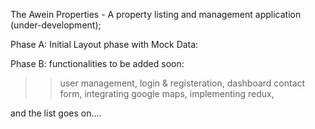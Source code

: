 The Awein Properties - A property listing and management application (under-development);

Phase A: Initial Layout phase with Mock Data:

Phase B: functionalities to be added soon:

>> user management, login & registeration, dashboard
>> contact form,
>> integrating google maps,
>> implementing redux,

and the list goes on.... 



